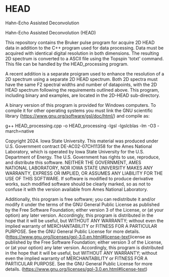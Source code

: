 # HEAD
Hahn-Echo Assisted Deconvolution

Hahn-Echo Assisted Deconvolution (HEAD)

This repository contains the Bruker pulse program for acquire 2D HEAD data in addition to the C++ program used for data processing. Data must be acquired with identical digital resolution in both dimensions. The  resulting 2D spectrum is converted to a ASCII file using the Topspin 'totxt' command. This file can be handled by the HEAD_processing program.

A recent addition is a separate proigram used to enhance the resolution of a 2D spectrum using a separate 2D HEAD spectrum. Both 2D spectra must have the same F2 spectral widths and number of datapoints, with the 2D HEAD spectrum following the requirements outlined above. This program, including binary and examples, are located in the 2D-HEAD sub-directory.

A binary version of this program is provided for Windows computers. To compile it for other operating systems you must link the GNU scientific library (https://www.gnu.org/software/gsl/doc/html/) and compile as:

g++ HEAD_processing.cpp -o HEAD_processing -lgsl -lgslcblas -lm -O3 -march=native

Copyright 2024. Iowa State University. This material was produced under U.S. Government contract DE-AC02-07CH11358 for the Ames National Laboratory, which is operated by Iowa State University for the U.S. Department of Energy. The U.S. Government has rights to use, reproduce, and distribute this software. NEITHER THE GOVERNMENT, AMES NATIONAL LABORATORY, NOR IOWA STATE UNIVERSITY MAKES ANY WARRANTY, EXPRESS OR IMPLIED, OR ASSUMES ANY LIABILITY FOR THE USE OF THIS SOFTWARE. If software is modified to produce derivative works, such modified software should be clearly marked, so as not to confuse it with the version available from Ames National Laboratory.

Additionally, this program is free software; you can redistribute it and/or modify it under the terms of the GNU General Public License as published by the Free Software Foundation; either version 3 of the License, or (at your option) any later version. Accordingly, this program is distributed in the hope that it will be useful, but WITHOUT ANY WARRANTY; without even the implied warranty of MERCHANTABILITY or FITNESS FOR A PARTICULAR PURPOSE. See the GNU General Public License for more details. (https://www.gnu.org/licenses/gpl-3.0.en.html#license-text)icense as published by the Free Software Foundation; either version 3 of the License, or (at your option) any later version. Accordingly, this program is distributed in the hope that it will be useful, but WITHOUT ANY WARRANTY; without even the implied warranty of MERCHANTABILITY or FITNESS FOR A PARTICULAR PURPOSE. See the GNU General Public License for more details. (https://www.gnu.org/licenses/gpl-3.0.en.html#license-text)
